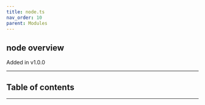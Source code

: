 ```yaml
---
title: node.ts
nav_order: 10
parent: Modules
---
```


## node overview

Added in v1.0.0

---

<h2 class="text-delta">Table of contents</h2>

---
